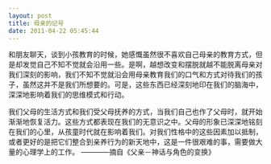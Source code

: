 ```yaml
---
layout: post
title: 母亲的记号
date: 2011-04-22 05:45:44
---
```




和朋友聊天，谈到小孩教育的时候，她感慨虽然很不喜欢自己母亲的教育方式，但是却发觉自己不知不觉就会沿用一些。是啊，越想改变和摆脱就越不能脱离母亲对我们深刻的影响，我们不知不觉就沿会用母亲教育我们的口气和方式对待我们的孩子，虽然这并不是我们所想要的。可是，这些东西已经深刻地印在我们的脑海中，深深地影响着我们的思维模式和行动。


 
我们父母的生活方式和我们受父母抚养的方式，当我们自己也作了父母时，就开始渐渐地恢复活力。这些方式都表现在我们的无意识之中。父母的形象已深深地铭刻在我们的心里，从孩童时代就在影响着我们。对我们性格中的这些因素加以抵制，或者更好的是把它们整合到亲养行为的新天地中，这是一件很艰难的事，需要做大量的心理学上的工作。
————摘自《父亲－神话与角色的变换》


